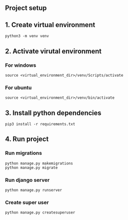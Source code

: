 ## Project setup
## 1. Create virtual environment

    python3 -m venv venv

## 2. Activate virutal environment

### For windows
    source <virtual_environment_dir>/venv/Scripts/activate

### For ubuntu
    source <virtual_environment_dir>/venv/bin/activate


## 3. Install python dependencies
    pip3 install -r requirements.txt

## 4. Run project

### Run migrations
    python manage.py makemigrations
    python manage.py migrate

### Run django server
    python manage.py runserver

### Create super user
    python manage.py createsuperuser

